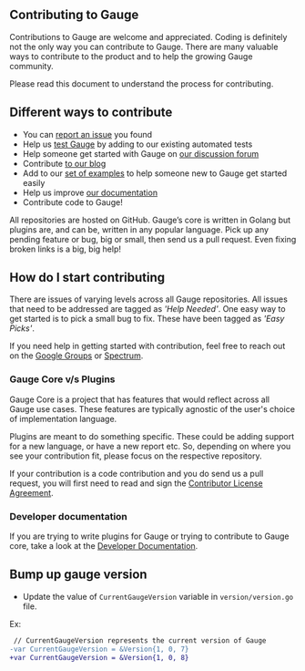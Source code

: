 ## Contributing to Gauge

Contributions to Gauge are welcome and appreciated. Coding is definitely not the only way you can contribute to Gauge. There are many valuable ways to contribute to the product and to help the growing Gauge community.

Please read this document to understand the process for contributing.

## Different ways to contribute

* You can [report an issue](https://github.com/getgauge/gauge/issues) you found
* Help us [test Gauge](https://github.com/getgauge/gauge-tests) by adding to our existing automated tests
* Help someone get started with Gauge on [our discussion forum](https://groups.google.com/forum/#!forum/getgauge)
* Contribute [to our blog](https://gauge.org/blog/) 
* Add to our [set of examples](https://docs.gauge.org/examples.html) to help someone new to Gauge get started easily
* Help us improve [our documentation](https://github.com/getgauge/documentation)
* Contribute code to Gauge! 

All repositories are hosted on GitHub. Gauge’s core is written in Golang but plugins are, and can be, written in any popular language. Pick up any pending feature or bug, big or small, then send us a pull request. Even fixing broken links is a big, big help!

## How do I start contributing

There are issues of varying levels across all Gauge repositories. All issues that need to be addressed are tagged as _'Help Needed'_. One easy way to get started is to pick a small bug to fix. These have been tagged as _'Easy Picks'_.

If you need help in getting started with contribution, feel free to reach out on the [Google Groups](https://groups.google.com/forum/#!forum/getgauge) or [Spectrum](https://spectrum.chat/gauge).

### Gauge Core v/s Plugins

Gauge Core is a project that has features that would reflect across all Gauge use cases. These features are typically agnostic of the user's choice of implementation language.

Plugins are meant to do something specific. These could be adding support for a new language, or have a new report etc. So, depending on where you see your contribution fit, please focus on the respective repository.

If your contribution is a code contribution and you do send us a pull request, you will first need to read and sign the [Contributor License Agreement](https://gauge-bot.herokuapp.com/cla/).

### Developer documentation

If you are trying to write plugins for Gauge or trying to contribute to Gauge core, take a look at the [Developer Documentation](https://github.com/getgauge/gauge/wiki/Gauge-Technical-Documentation).


## Bump up gauge version

* Update the value of `CurrentGaugeVersion` variable in `version/version.go` file.

Ex:
```diff
 // CurrentGaugeVersion represents the current version of Gauge
-var CurrentGaugeVersion = &Version{1, 0, 7}
+var CurrentGaugeVersion = &Version{1, 0, 8}

```